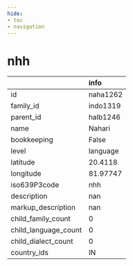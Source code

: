 ```yaml
---
hide:
- toc
- navigation
---
```

# nhh
|                      | info     |
|:---------------------|:---------|
| id                   | naha1262 |
| family_id            | indo1319 |
| parent_id            | halb1246 |
| name                 | Nahari   |
| bookkeeping          | False    |
| level                | language |
| latitude             | 20.4118  |
| longitude            | 81.97747 |
| iso639P3code         | nhh      |
| description          | nan      |
| markup_description   | nan      |
| child_family_count   | 0        |
| child_language_count | 0        |
| child_dialect_count  | 0        |
| country_ids          | IN       |